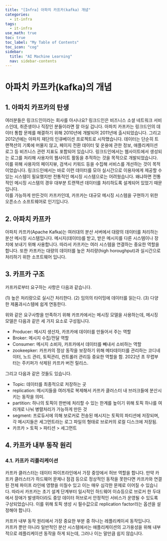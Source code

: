 ```yaml
---
title: "[Infra] 아파치 카프카(kafka) 개념" 
categories:
  - it-infra
tags:
  - it-infra
use_math: true
toc: true
toc_label: "My Table of Contents"
toc_icon: "cog"
sidebar:
  title: "AI Machine Learning"
  nav: sidebar-contents
---
```


# 아파치 카프카(kafka)의 개념

## 1. 아파치 카프카의 탄생 

여러분들은 링크드인이라는 회사를 아시나요? 
링크드인은 비즈니스 소셜 네트워크 서비스인데, 취준생이나 직장인 분들이라면 잘 아실 겁니다. 
아파치 카프카는 링크드인의 데이터 통합 문제를 해결하기 위해 2010년에 개발되어 2011년에 출시되었습니다. 
그리고 2012년에는 아파치 재단의 인큐베이션 프로젝트로 시작했습니다. 
데이터는 단순히 트랜잭션의 기록에 머물지 않고, 
페이지 전환 데이터 및 운용에 관한 정보, 
애플리케이션 로그 등 비즈니스 관련 지표도 포함되어 있습니다. 
링크드인에서는 웹사이트에서 생성되는 로그를 처리해 사용자의 웹사이트 활동을 추적하는 것을 목적으로 개발되었습니다. 
이를 위해 사용자의 페이지뷰, 검색시 키워드 등을 수집해 서비스를 개선하는 것이 목적이었습니다.
링크드인에서는 바로 이런 데이터를 모아 실시간으로 이용자에게 제공할 수 있는 시스템이 필요했지만
전통적인 메시징 시스템으로는 어려웠습니다. 
왜냐하면 전통적인 메시징 시스템의 경우 대부분 트랜잭션 데이터를 처리하도록 설계되어 있었기 때문입니다.  
이를 가능하게 만든것이 카프카인데, 카프카는 대규모 메시징 시스템을 구현하기 위한 오픈소스 소프트웨어로 인기입니다. 

## 2. 아파치 카프카

아파치 카프카(Apache Kafka)는 여러대의 분산 서버에서 대량의 데이터를 처리하는 분산 메시징 시스템입니다. 
메시지(데이터)를 받고, 받은 메시지를 다른 시스템이나 장치에 보내기 위해 사용합니다. 
따라서 카프카는 여러 시스템을 연결하는 중요한 역할을 합니다.
또한 카프카는 대량의 데이터를 높은 처리량(high horoughput)과 실시간으로 처리하기 위한 소프트웨어 입니다. 

## 3. 카프카 구조  

카프카로부터 요구하는 사항은 다음과 같습니다. 

(1) 높은 처리량으로 실시간 처리한다. 
(2) 임의의 타이밍에 데이터를 읽는다.
(3) 다양한 제품과시스템에 쉽게 연동한다. 

위와 같은 요구사항을 만족하기 위해 카프카에서는 메시징 모델을 사용하는데, 
메시징 모델은 다음과 같은 세 가지 요소로 구성됩니다. 

* Producer: 메시지 생산자, 카프카에 데이터를 만들어서 주는 역할 
* Broker: 메시지 수집/전달 역할
* Consumer: 메시지 소비자, 카프카에서 데이터를 빼내서 소비하는 역할  
* zookeepker: 카프카의 정상 동작을 보장하기 위해 메타데이터를 관리하는 코디네이터, 노드 관리, 토픽관리, 컨트롤러 관리등 중요한 역할을 함. 2022년 초 무렵부터는 주키퍼가 삭제된 카프카 버전 릴리스.   

그리고 다음과 같은 것들도 있습니다. 

* Topic: 데이터를 최종적으로 저장하는 곳 
* replication: 메시지들을 여러개로 복제해서 카프카 클러스터 내 브러크들에 분산시키는 동작을 의미.
* partition: 하나의 토픽이 한번에 처리할 수 있는 한계를 높이기 위해 토픽 하나를 여러개로 나눠 병렬처리가 가능하게 만든 것
* segment: 프로듀서에 의해 보로커로 전송된 메시지는 토픽의 파티션에 저장되며, 각 메시지들은 세그먼트라는 로그 파일의 형태로 브로커의 로컬 디스크에 저장됨.
* 카프카 > 토픽 > 파티션 > 세그먼트 

## 4. 카프카 내부 동작 원리

### 4.1. 카프카 리플리케이션 

카프카 클러스터는 데이터 파이프라인에서 가장 중앙에서 허브 역할을 합니다. 
만약 카프카 클러스터가 하드웨어 문제나 점검 등으로 정상적인 동작을 못한다면 
카프카와 연결된 전체 파이프 라인에 영향을 미칠수 있고 이는 매우 심각한 문제로 이어질 수 있습니다. 
따라서 카프카는 초기 설계 단계부터 일시적인 하드웨어 이슈등으로 브로커 한 두대에서 장애가 발생하더라도 중앙 데이터 허브로서 안정적인 서비스가 운영될 수 있도록 구상되었습니다. 
이를 위해 토픽 생성 시 필수값으로 replication factor라는 옵션을 설정해야 합니다. 

카프카 내부 동작 원리에서 가장 중요한 부분 중 하나는 레플리케이셔 동작입니다.  
카프카 뿐만 아니라 일반적인 분산 시스템에서는 애플리케이션의 고가용성을 위해 
내부적으로 레플리케이션 동작을 하게 되는데, 그러나 이는 말만큼 쉽지 않습니다. 


